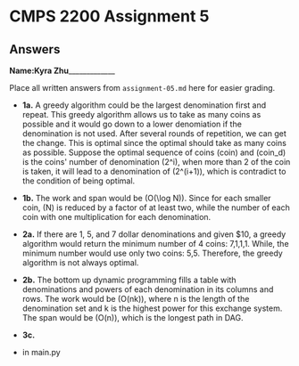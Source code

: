 # CMPS 2200 Assignment 5
## Answers

**Name:**______Kyra Zhu___________________


Place all written answers from `assignment-05.md` here for easier grading.





- **1a.**
A greedy algorithm could be the largest denomination first and repeat. This greedy algorithm allows us to take as many coins as possible and it would go down to a lower denomiation if the denomination is not used. After several rounds of repetition, we can get the change. This is optimal since the optimal should take as many coins as possible. Suppose the optimal sequence of coins \(coin\) and \(coin_d\) is the coins' number of denomination \(2^i\), when more than 2 of the coin is taken, it will lead to a denomination of \(2^(i+1)\), which is contradict to the condition of being optimal.






- **1b.**
The work and span would be \(O(\log N)\). Since for each smaller coin, \(N\) is reduced by a factor of at least two, while the number of each coin with one multiplication for each denomination.



- **2a.**
If there are 1, 5, and 7 dollar denominations and given $10, a greedy algorithm would return the minimum number of 4 coins: 7,1,1,1. While, the minimum number would use only two coins: 5,5. Therefore, the greedy algorithm is not always optimal.




- **2b.**
The bottom up dynamic programming fills a table with denominations and powers of each denomination in its columns and rows. The work would be \(O(nk)\), where n is the length of the denomination set and k is the highest power for this exchange system. The span would be \(O(n)\), which is the longest path in DAG.




- **3c.**
- in main.py